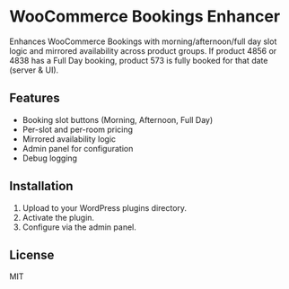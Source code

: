 # WooCommerce Bookings Enhancer

Enhances WooCommerce Bookings with morning/afternoon/full day slot logic and mirrored availability across product groups. If product 4856 or 4838 has a Full Day booking, product 573 is fully booked for that date (server & UI).

## Features

- Booking slot buttons (Morning, Afternoon, Full Day)
- Per-slot and per-room pricing
- Mirrored availability logic
- Admin panel for configuration
- Debug logging

## Installation

1. Upload to your WordPress plugins directory.
2. Activate the plugin.
3. Configure via the admin panel.

## License

MIT